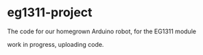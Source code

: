 # eg1311-project
The code for our homegrown Arduino robot, for the EG1311 module

work in progress, uploading code.
